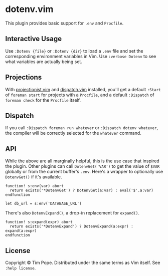 # dotenv.vim

This plugin provides basic support for `.env` and `Procfile`.

## Interactive Usage

Use `:Dotenv {file}` or `:Dotenv {dir}` to load a `.env` file and set the
corresponding environment variables in Vim.  Use `:verbose Dotenv` to see what
variables are actually being set.

## Projections

With [projectionist.vim][] and [dispatch.vim][] installed, you'll get a
default `:Start` of `foreman start` for projects with a `Procfile`, and a
default `:Dispatch` of `foreman check` for the `Procfile` itself.

[projectionist.vim]: https://github.com/tpope/vim-projectionist
[dispatch.vim]: https://github.com/tpope/vim-dispatch

## Dispatch

If you call `:Dispatch foreman run whatever` or `:Dispatch dotenv whatever`,
the compiler will be correctly selected for the `whatever` command.

## API

While the above are all marginally helpful, this is the use case that inspired
the plugin.  Other plugins can call `DotenvGet('VAR')` to get the value of
`$VAR` globally or from the current buffer's `.env`.  Here's a wrapper to
optionally use `DotenvGet()` if it's available.

    function! s:env(var) abort
      return exists('*DotenvGet') ? DotenvGet(a:var) : eval('$'.a:var)
    endfunction

    let db_url = s:env('DATABASE_URL')

There's also `DotenvExpand()`, a drop-in replacement for `expand()`.

    function! s:expand(expr) abort
      return exists('*DotenvExpand') ? DotenvExpand(a:expr) : expand(a:expr)
    endfunction

## License

Copyright © Tim Pope.  Distributed under the same terms as Vim itself.
See `:help license`.
